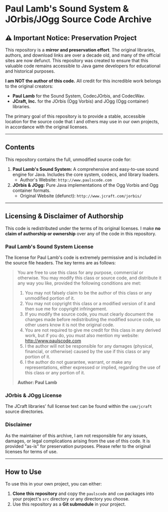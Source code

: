 # Paul Lamb's Sound System & JOrbis/JOgg Source Code Archive

## ⚠️ Important Notice: Preservation Project

This repository is a **mirror and preservation effort**. The original libraries, authors, and download links are over a decade old, and many of the official sites are now defunct. This repository was created to ensure that this valuable code remains accessible to Java game developers for educational and historical purposes.

**I am NOT the author of this code.** All credit for this incredible work belongs to the original creators:
-   **Paul Lamb** for the Sound System, CodecJOrbis, and CodecWav.
-   **JCraft, Inc.** for the JOrbis (Ogg Vorbis) and JOgg (Ogg container) libraries.

The primary goal of this repository is to provide a stable, accessible location for the source code that I and others may use in our own projects, in accordance with the original licenses.

---

## Contents

This repository contains the full, unmodified source code for:

1.  **Paul Lamb's Sound System:** A comprehensive and easy-to-use sound engine for Java. Includes the core system, codecs, and library loaders.
    -   Author's Website: `http://www.paulscode.com`
2.  **JOrbis & JOgg:** Pure Java implementations of the Ogg Vorbis and Ogg container formats.
    -   Original Website (defunct): `http://www.jcraft.com/jorbis/`

---

## Licensing & Disclaimer of Authorship

This code is redistributed under the terms of its original licenses. I make **no claim of authorship or ownership** over any of the code in this repository.

### Paul Lamb's Sound System License

The license for Paul Lamb's code is extremely permissive and is included in the source file headers. The key terms are as follows:

> You are free to use this class for any purpose, commercial or otherwise. You may modify this class or source code, and distribute it any way you like, provided the following conditions are met:
>
> 1.  You may not falsely claim to be the author of this class or any unmodified portion of it.
> 2.  You may not copyright this class or a modified version of it and then sue me for copyright infringement.
> 3.  If you modify the source code, you must clearly document the changes made before redistributing the modified source code, so other users know it is not the original code.
> 4.  You are not required to give me credit for this class in any derived work, but if you do, you must also mention my website: http://www.paulscode.com
> 5.  I the author will not be responsible for any damages (physical, financial, or otherwise) caused by the use if this class or any portion of it.
> 6.  I the author do not guarantee, warrant, or make any representations, either expressed or implied, regarding the use of this class or any portion of it.
>
> **Author: Paul Lamb**

### JOrbis & JOgg License

The JCraft libraries' full license text can be found within the `com/jcraft` source directories.

### Disclaimer

As the maintainer of this archive, I am not responsible for any issues, damages, or legal complications arising from the use of this code. It is provided "as-is" for preservation purposes. Please refer to the original licenses for terms of use.

---

## How to Use

To use this in your own project, you can either:
1.  **Clone this repository** and copy the `paulscode` and `com` packages into your project's `src` directory or any directory you choose.
2.  Use this repository as a **Git submodule** in your project.
